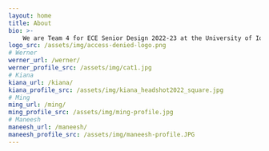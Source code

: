 ```yaml
---
layout: home
title: About
bio: >-
    We are Team 4 for ECE Senior Design 2022-23 at the University of Iowa!
logo_src: /assets/img/access-denied-logo.png
# Werner
werner_url: /werner/
werner_profile_src: /assets/img/cat1.jpg
# Kiana
kiana_url: /kiana/
kiana_profile_src: /assets/img/kiana_headshot2022_square.jpg
# Ming
ming_url: /ming/
ming_profile_src: /assets/img/ming-profile.jpg
# Maneesh
maneesh_url: /maneesh/
maneesh_profile_src: /assets/img/maneesh-profile.JPG
---
```

